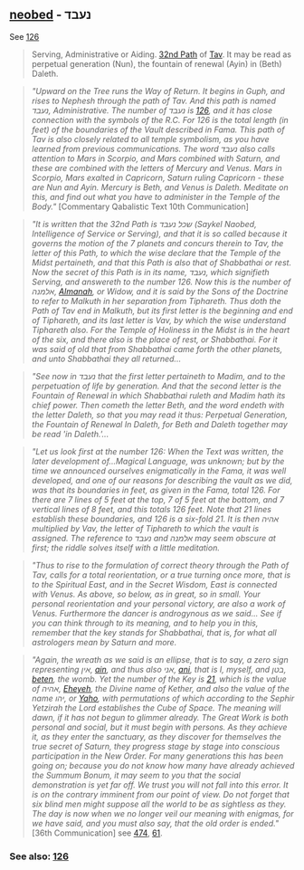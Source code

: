 ## [neobed](/keys/NOBD) - נעבד
See [126](126)

> Serving, Administrative or Aiding. [32nd Path](32) of [Tav](400). It may be read as perpetual generation (Nun), the fountain of renewal (Ayin) in (Beth) Daleth.

> *"Upward on the Tree runs the Way of Return. It begins in Guph, and rises to Nephesh through the path of Tav. And this path is named נעבד, Administrative. The number of נעבד is [126](126), and it has close connection with the symbols of the R.C. For 126 is the total length (in feet) of the boundaries of the Vault described in Fama. This path of Tav is also closely related to all temple symbolism, as you have learned from previous communications. The word נעבד also calls attention to Mars in Scorpio, and Mars combined with Saturn, and these are combined with the letters of Mercury and Venus. Mars in Scorpio, Mars exalted in Capricorn, Saturn ruling Capricorn - these are Nun and Ayin. Mercury is Beth, and Venus is Daleth. Meditate on this, and find out what you have to administer in the Temple of the Body."* [Commentary Qabalistic Text 10th Communication]

> *"It is written that the 32nd Path is שכל נעבד (Saykel Naobed, Intelligence of Service or Serving), and that it is so called because it governs the motion of the 7 planets and concurs therein to Tav, the letter of this Path, to which the wise declare that the Temple of the Midst pertaineth, and that this Path is also that of Shabbathai or rest. Now the secret of this Path is in its name, נעבד, which signifieth Serving, and answereth to the number 126. Now this is the number of אלמנה, [Almanah](/keys/ALMNH), or Widow, and it is said by the Sons of the Doctrine to refer to Malkuth in her separation from Tiphareth. Thus doth the Path of Tav end in Malkuth, but its first letter is the beginning and end of Tiphareth, and its last letter is Vav, by which the wise understand Tiphareth also. For the Temple of Holiness in the Midst is in the heart of the six, and there also is the place of rest, or Shabbathai. For it was said of old that from Shabbathai came forth the other planets, and unto Shabbathai they all returned...*

> *"See now in נעבד that the first letter pertaineth to Madim, and to the perpetuation of life by generation. And that the second letter is the Fountain of Renewal in which Shabbathai ruleth and Madim hath its chief power. Then cometh the letter Beth, and the word endeth with the letter Daleth, so that you may read it thus: Perpetual Generation, the Fountain of Renewal In Daleth, for Beth and Daleth together may be read 'in Daleth.'...*

> *"Let us look first at the number 126: When the Text was written, the later development of...Magical Language, was unknown; but by the time we announced ourselves enigmatically in the Fama, it was well developed, and one of our reasons for describing the vault as we did, was that its boundaries in feet, as given in the Fama, total 126. For there are 7 lines of 5 feet at the top, 7 of 5 feet at the bottom, and 7 vertical lines of 8 feet, and this totals 126 feet. Note that 21 lines establish these boundaries, and 126 is a six-fold 21. It is then אהיה multiplied by Vav, the letter of Tiphareth to which the vault is assigned. The reference to נעבד and אלמנה may seem obscure at first; the riddle solves itself with a little meditation.*

> *"Thus to rise to the formulation of correct theory through the Path of Tav, calls for a total reorientation, or a true turning once more, that is to the Spiritual East, and in the Secret Wisdom, East is connected with Venus. As above, so below, as in great, so in small. Your personal reorientation and your personal victory, are also a work of Venus. Furthermore the dancer is androgynous as we said... See if you can think through to its meaning, and to help you in this, remember that the key stands for Shabbathai, that is, for what all astrologers mean by Saturn and more.*

> *"Again, the wreath as we said is an ellipse, that is to say, a zero sign representing אין, [ain](/keys/AIN), and thus also אני, [ani](/keys/ANI), that is I, myself, and בטן, [beten](/keys/BTN), the womb. Yet the number of the Key is [21](21), which is the value of אהיה, [Eheyeh](/keys/AHIH), the Divine name of Kether, and also the value of the name יהו, or [Yaho](/keys/IHV), with permutations of which according to the Sephir Yetzirah the Lord establishes the Cube of Space. The meaning will dawn, if it has not begun to glimmer already. The Great Work is both personal and social, but it must begin with persons. As they achieve it, as they enter the sanctuary, as they discover for themselves the true secret of Saturn, they progress stage by stage into conscious participation in the New Order. For many generations this has been going on; because you do not know how many have already achieved the Summum Bonum, it may seem to you that the social demonstration is yet far off. We trust you will not fall into this error. It is on the contrary imminent from our point of view. Do not forget that six blind men might suppose all the world to be as sightless as they. The day is now when we no longer veil our meaning with enigmas, for we have said, and you must also say, that the old order is ended."* [36th Communication] see [474](474), [61](61).

### See also: [126](126)
